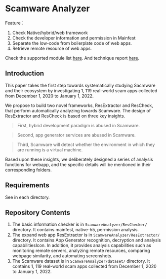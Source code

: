 # Scamware Analyzer

Feature：

1. Check Native/hybrid/web framework
2. Check the developer information and permission in Mainfest
3. Separate the low-code from boilerplate code of web apps.
4. Retrieve remote resource of web apps.

Check the supported module list [here](https://github.com/WebAppSecProj/ResExtractor/tree/master/libs/modules). 
And technique report [here](https://webappsecproj.github.io/ResExtractor/).

## Introduction

This paper takes the first step towards systematically studying Sacmware and their ecosystem by investigating 1, 119 real-world scam apps collected from December 1, 2020 to January 1, 2022. 

We propose to build two novel frameworks, ResExtractor and ResCheck, that perform automatically analyzing towards Scamware. The design of ResExtractor and ResCheck is based on three key insights. 

> First, hybrid development paradigm is abused in Scamware. 

> Second, app generator services are abused in Scamware.

> Third, Scamware will detect whether the environment in which they are running is a virtual machine.

Based upon these insights, we deliberately designed a series of analysis functions for webapp, and the specific details will be mentioned in their corresponding folders.

## Requirements

See in each directory.

## Repository Contents

1. The basic information checker is in `ScamwareAnalyzer/ResChecker/` directory. It contains mainfest, native-h5, permission analysis.
2. The expand web app ResExtractor is in `ScamwareAnalyzer/ResExtractor/` directory. It contains App Generator recognition, decryption and analysis capabilitiesIcon. In addition, it provides analysis capabilities such as monitoring remote servers, analyzing remote resources, comparing webpage similarity, and automating screenshots.
3. The Scamware dataset is in `ScamwareAnalyzer/dataset/` directory. It contains 1, 119 real-world scam apps collected from December 1, 2020 to January 1, 2022. 

